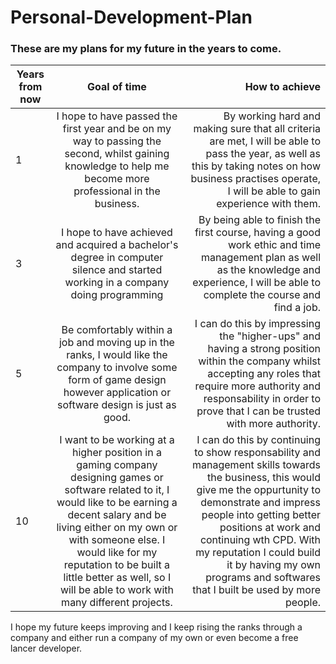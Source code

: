 # Personal-Development-Plan

### These are my plans for my future in the years to come.

| Years from now| Goal of time| How to achieve|
| ------------- |:-------------:| ---------------:|
|1| I hope to have passed the first year and be on my way to passing the second, whilst gaining knowledge to help me become more professional in the business. | By working hard and making sure that all criteria are met, I will be able to pass the year, as well as this by taking notes on how business practises operate, I will be able to gain experience with them.|
|3| I hope to have achieved and acquired a bachelor's degree in computer silence and started working in a company doing programming | By being able to finish the first course, having a good work ethic and time management plan as well as the knowledge and experience, I will be able to complete the course and find a job. |
|5| Be comfortably within a job and moving up in the ranks, I would like the company to involve some form of game design however application or software design is just as good. | I can do this by impressing the "higher-ups" and having a strong position within the company whilst accepting any roles that require more authority and responsability in order to prove that I can be trusted with more authority.|
|10| I want to be working at a higher position in a gaming company designing games or software related to it, I would like to be earning a decent salary and be living either on my own or with someone else. I would like for my reputation to be built a little better as well, so I will be able to work with many different projects. | I can do this by continuing to show responsability and management skills towards the business, this would give me the oppurtunity to demonstrate and impress people into getting better positions at work and continuing wth CPD. With my reputation I could build it by having my own programs and softwares that I built be used by more people.|

I hope my future keeps improving and I keep rising the ranks through a company and either run a company of my own or even become a free lancer developer.
